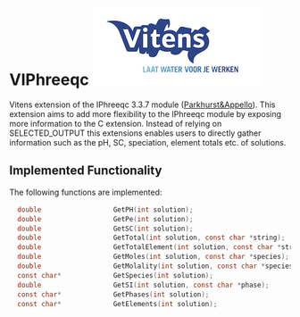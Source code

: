 # VIPhreeqc ![Vitens](https://github.com/AbelHeinsbroek/VIPhreeqc/raw/master/vitens.png)
Vitens extension of the IPhreeqc 3.3.7 module ([Parkhurst&Appello](http://wwwbrr.cr.usgs.gov/projects/GWC_coupled/phreeqc/)).
This extension aims to add more flexibility to the IPhreeqc module by exposing more information to the C extension. Instead of relying on SELECTED_OUTPUT this extensions enables users to directly gather information such as the pH, SC, speciation, element totals etc. of solutions.

## Implemented Functionality
The following functions are implemented:
```C
  double                  GetPH(int solution);
  double                  GetPe(int solution);
  double                  GetSC(int solution);
  double                  GetTotal(int solution, const char *string);
  double                  GetTotalElement(int solution, const char *string);
  double                  GetMoles(int solution, const char *species);
  double                  GetMolality(int solution, const char *species);
  const char*             GetSpecies(int solution);
  double                  GetSI(int solution, const char *phase);
  const char*             GetPhases(int solution);
  const char*             GetElements(int solution);
```

